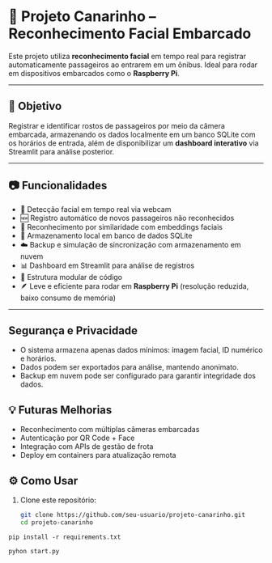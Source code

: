 # 🚌 Projeto Canarinho – Reconhecimento Facial Embarcado

Este projeto utiliza **reconhecimento facial** em tempo real para registrar automaticamente passageiros ao entrarem em um ônibus. Ideal para rodar em dispositivos embarcados como o **Raspberry Pi**.

---

## 🎯 Objetivo

Registrar e identificar rostos de passageiros por meio da câmera embarcada, armazenando os dados localmente em um banco SQLite com os horários de entrada, além de disponibilizar um **dashboard interativo** via Streamlit para análise posterior.

---

## 📷 Funcionalidades

- 📸 Detecção facial em tempo real via webcam
- 🆕 Registro automático de novos passageiros não reconhecidos
- 🧠 Reconhecimento por similaridade com embeddings faciais
- 💾 Armazenamento local em banco de dados SQLite
- ☁️ Backup e simulação de sincronização com armazenamento em nuvem
- 📊 Dashboard em Streamlit para análise de registros
- 🧩 Estrutura modular de código
- 🪶 Leve e eficiente para rodar em **Raspberry Pi** (resolução reduzida, baixo consumo de memória)

---

## Segurança e Privacidade
- O sistema armazena apenas dados mínimos: imagem facial, ID numérico e horários.
- Dados podem ser exportados para análise, mantendo anonimato.
- Backup em nuvem pode ser configurado para garantir integridade dos dados.

## 💡 Futuras Melhorias
- Reconhecimento com múltiplas câmeras embarcadas
- Autenticação por QR Code + Face
- Integração com APIs de gestão de frota
- Deploy em containers para atualização remota



## ⚙️ Como Usar

1. Clone este repositório:
   ```bash
   git clone https://github.com/seu-usuario/projeto-canarinho.git
   cd projeto-canarinho
````
pip install -r requirements.txt
````
````
pyhon start.py
````
